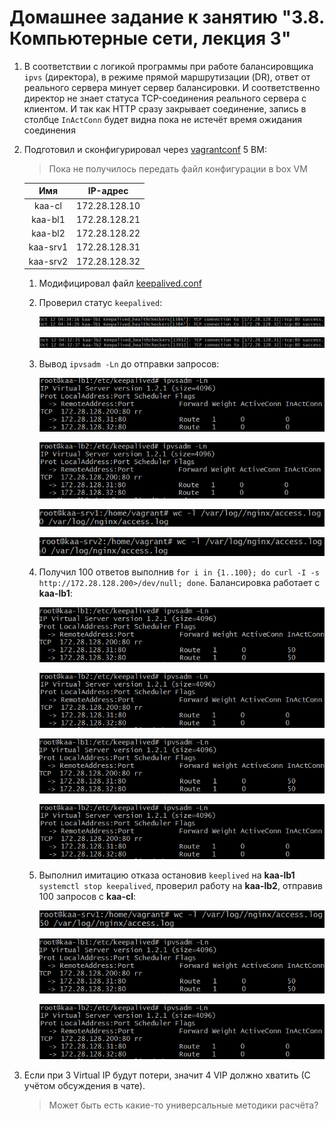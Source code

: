 # Домашнее задание к занятию "3.8. Компьютерные сети, лекция 3"

1. В соответствии с логикой программы при работе балансировщика `ipvs` (директора), в режиме прямой маршрутизации (DR), ответ от реального сервера минует сервер балансировки. И соответственно директор не знает статуса TCP-соединения реального сервера с клиентом. И так как HTTP сразу закрывает соединение, запись в столбце `InActConn` будет видна пока не истечёт время ожидания соединения 

1. Подготовил и сконфигурировал через [vagrantconf](https://github.com/crursus/devops-netology/blob/main/homeworks/03-sysadmin-08-net/Vagrantconf) 5 ВМ:
    > Пока не получилось передать файл конфигурации в box VM 

    |Имя|IP-адрес|
    |:---:|:---:|      
    |kaa-cl|172.28.128.10|
    |kaa-bl1|172.28.128.21|
    |kaa-bl2|172.28.128.22|
    |kaa-srv1|172.28.128.31|
    |kaa-srv2|172.28.128.32|
    
    1. Модифицировал файл [keepalived.conf](https://github.com/crursus/devops-netology/blob/main/homeworks/03-sysadmin-08-net/keepalived.conf)
    1. Проверил статус `keepalived`:

        ![proof01](https://github.com/crursus/devops-netology/blob/main/images/proof-03-sa-08-net-01.png)
    
        ![proof02](https://github.com/crursus/devops-netology/blob/main/images/proof-03-sa-08-net-02.png)
    1. Вывод `ipvsadm -Ln` до отправки запросов:

        ![proof03](https://github.com/crursus/devops-netology/blob/main/images/proof-03-sa-08-net-03.png)

        ![proof04](https://github.com/crursus/devops-netology/blob/main/images/proof-03-sa-08-net-04.png)
    
        ![proof05](https://github.com/crursus/devops-netology/blob/main/images/proof-03-sa-08-net-05.png)
    
        ![proof06](https://github.com/crursus/devops-netology/blob/main/images/proof-03-sa-08-net-06.png)

    1. Получил 100 ответов выполнив `for i in {1..100}; do curl -I -s http://172.28.128.200>/dev/null; done`. Балансировка работает с **kaa-lb1**:

        ![proof07](https://github.com/crursus/devops-netology/blob/main/images/proof-03-sa-08-net-07.png)

        ![proof08](https://github.com/crursus/devops-netology/blob/main/images/proof-03-sa-08-net-08.png)

        ![proof09](https://github.com/crursus/devops-netology/blob/main/images/proof-03-sa-08-net-07.png)

        ![proof10](https://github.com/crursus/devops-netology/blob/main/images/proof-03-sa-08-net-08.png)

    1. Выполнил имитацию отказа остановив `keeplived` на **kaa-lb1** `systemctl stop keepalived`, проверил работу на **kaa-lb2**, отправив 100 запросов с **kaa-cl**:

        ![proof11](https://github.com/crursus/devops-netology/blob/main/images/proof-03-sa-08-net-09.png)

        ![proof12](https://github.com/crursus/devops-netology/blob/main/images/proof-03-sa-08-net-07.png)

        ![proof13](https://github.com/crursus/devops-netology/blob/main/images/proof-03-sa-08-net-08.png)
      
1. Если при 3 Virtual IP будут потери, значит 4 VIP должно хватить (С учётом обсуждения в чате).

    > Может быть есть какие-то универсальные методики расчёта?
